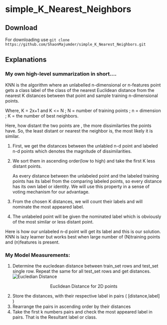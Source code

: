 # simple_K_Nearest_Neighbors 
## Download 
For downloading use 
       `git clone https://github.com/ShaonMajumder/simple_K_Nearest_Neighbors.git` 
## Explanations
### My own high-level summarization in short....
KNN is the algorithm where an unlabelled n-dimensional or n-features
 point gets a class label of the class of the nearest Euclidean
 distance from the nearest K distances between that point and sample training n-dimensional
 points.

Where, K = 2x+1 and K <= N ; N = number of training points ; n = dimension ; K = the number of best neighbors.

Here, how distant the two points are , the more dissimilarties the points have.
So, the least distant or nearest the neighbor is, the most likely it is similar.
1. First, we get the distances between the unlabled n-d point and labeled n-d points which denotes the magnitude of dissimilarities.
2. We sort them in ascending order(low to high) and take the first K less distant points.

   As every distance between the unlabeled point and the labeled training points has its label from the comparing labeled points,
   so every distance has its own label or identity. We will use this property in a sense of voting mechanism for our advantage.

3. From the chosen K distances, we will count their labels and will nominate the most appeared label.
4. The unlabeled point will be given the nominated label which is obviously of the most similar or less distant point.

Here is how our unlabeled n-d point will get its label and this is our solution.
KNN is lazy learner but works best when large number of (N)training points and (n)features is present.




### My Model Measurements:

1. Determine the eucledean distance between train_set rows and test_set single row. Repeat the same for all test_set rows 
and get distances.
![Eucledian Distance](https://github.com/ShaonMajumder/simple_K_Nearest_Neighbors/blob/master/pics/knn.png)
<p align="center">Euclidean Distance for 2D points</p>

2. Store the distances, with their respective label in pairs ( [distance,label] )
3. Rearrange the pairs in ascending order by their distances
4. Take the first k numbers pairs and check the most appeared label in pairs. That is the Resultant label or class.

